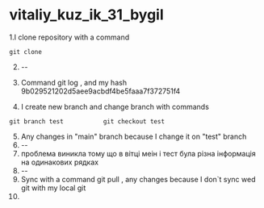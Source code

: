 # vitaliy_kuz_ik_31_bygil
 1.I clone repository with a  command 
 ```
 git clone
 ```
 2. --
 3. Command git log , and my hash 9b029521202d5aee9acbdf4be5faaa7f372751f4

 4. I create new branch and change branch with commands
```
git branch test           git checkout test
```
 5. Any changes in "main" branch because I change it on "test" branch
 6. --
 7. проблема виникла тому що   в вітці меін і тест була різна інформація на одинакових рядках 
 8. --
 9. Sync with a command git pull , any changes because I don`t sync wed git with my local git
10.